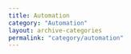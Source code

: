 ```yaml
---
title: Automation
category: "Automation"
layout: archive-categories
permalink: "category/automation"
---
```

